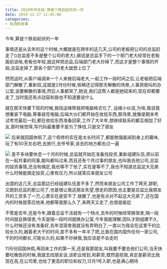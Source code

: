 ```yaml
---
title: 2019年终总结-算是个跌宕起伏的一年
date: 2019-12-27 12:45:00
categories: 
- 有酒和故事
---
```

今年,算是个跌宕起伏的一年

事情还是从去年的这个时候,大概就是在跨年的这几天,公司的老板把公司的总监赶走了()总监差不多是整个公司的老大),据说是总监手下的一个部门老大经常在老板面前说啥,老板也年轻,就这样把总监,后端部门老大炒掉了,而这才是整个事情的开始,总监走掉了,那各个部门的老大就想上位了

然而这时,从客户端调来一个人来做后端老大,一起工作一段时间之后,让老板把后端部门解散了,重新招,这就是2月份时候,依稀还记得那天解散的场景,人事把我叫的办公室,说要解散的事情,然后人事都哭了,她说,我们这帮人都是她招来的,现在却都要走了,当时我还有点动容和我也不知道要说什么

就在那天快要下班的时候,我找运维帮我把电脑格式化了, 运维小伙说,为啥,我说我想重装下电脑,等重装完电脑,后端大伙们都开始在收拾东西,那场景,就像是期末考试考完最后一刻,都在收拾东西准备回家,工作了大半年,想继续联系的都互相加了好友,那时候觉得,写代码最重要不是为了挣钱,只是交了朋友

![](https://hexosrc.oss-cn-shenzhen.aliyuncs.com/blog/2019/12/IMG_0573.jpg)
后来就回国休假了,这个假修的实在是太长时间了,都能勉强能闻到身上的霉味,玩了有50天左右吧,去旅行,去爷爷家,该去的地方都去过一遍

![](https://hexosrc.oss-cn-shenzhen.aliyuncs.com/blog/2019/12/IMG_0574.jpg)
差不多块要休息一个月的时候,总监就开始在准备找投资,重新组建队伍,把以前在一起共事的同事,能叫都叫过来,而且还有个共过事的朋友,也叫我去他公司,总监的投资事情,还没有搞定,我也等不了他了,实在是等不了,我也不知道总监这大兄弟什么时候能搞定投资,心里有压力,所以就答应来朋友公司

出国的这几天,总监那边已经组建队伍差不多了,然而来朋友公司工作了两天,辞职,又跑到总监的那公司了,也是很让我这朋友失望,想走的原因,也主要是总监比我朋友开的工资多了一万,心里实在是受不了.就撤了,也是有点对不起这大兄弟了,还在国内的时候就答应他来,他都等我那么久了,来两天又走了,也很是尴尬

不管是去年,还是今年,跟着总监干活就有一个特点,去年的时候经常换宿舍,隔一段时间就会换宿舍,今天是隔一段时间就换办公室,今年我能理解,团队才刚组建不久,什么时候还没有准备好,去年混宿舍我就没有弄明白了,一直以为我会在这里干的比较长久的,跟着老大干的时间,差不多有一年半了把,比我在国内国外任何一家公司,干的时间都长,可能长久的,如果不炒掉我,我应该是不会走的

11月份回国休假,再回来工作的第一天,还是我那朋友,叫我要不要去他们公司,当天快要吃晚饭的时候,我就去找朋友谈,谈职业规划,和薪资,既然是挖我,肯定是薪资比我现在高,在公司里,也给了更高的职位和权力,12月1号入职,也是满心期待
